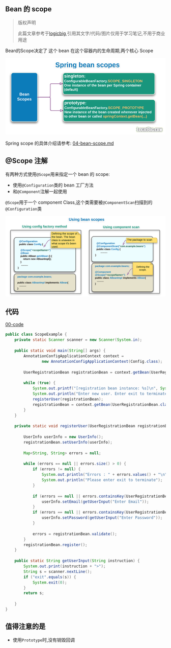 ## Bean 的 scope

> 版权声明
>
> 此篇文章参考于[logicbig](https://www.logicbig.com/),引用其文字/代码/图片仅用于学习笔记,不用于商业用途

Bean的Scope决定了 这个 bean 在这个容器内的生命周期,两个核心 Scope

![img](assets/scopes.png)

 Spring scope 的具体介绍请参考: [04-bean-scope.md](../01-the-ioc-container/04-bean-scope.md) 



## @Scope 注解

有两种方式使用`@Scope`用来指定一个 bean 的 scope:

- 使用`@Configuration`类的 bean 工厂方法
- 和`@Component`注解一起使用

`@Scope`用于一个 component Class,这个类需要被`@ComponentScan`扫描到的`@Configuration`类

![img](assets/scope-usage.png)

## 代码 

 [00-code](../../../00-code/notes-spring-framework/src/main/java/cn/eccto/study/springframework/tutorials/dependson)

```java
public class ScopeExample {
    private static Scanner scanner = new Scanner(System.in);

    public static void main(String[] args) {
        AnnotationConfigApplicationContext context =
                new AnnotationConfigApplicationContext(Config.class);

        UserRegistrationBean registrationBean = context.getBean(UserRegistrationBean.class);

        while (true) {
            System.out.printf("[registration bean instance: %s]\n", System.identityHashCode(registrationBean));
            System.out.println("Enter new user. Enter exit to terminate");
            registerUser(registrationBean);
            registrationBean = context.getBean(UserRegistrationBean.class);
        }
    }

    private static void registerUser(UserRegistrationBean registrationBean) {

        UserInfo userInfo = new UserInfo();
        registrationBean.setUserInfo(userInfo);

        Map<String, String> errors = null;

        while (errors == null || errors.size() > 0) {
            if (errors != null) {
                System.out.println("Errors : " + errors.values() + "\n");
                System.out.println("Please enter exit to terminate");
            }

            if (errors == null || errors.containsKey(UserRegistrationBean.KEY_EMAIL)) {
                userInfo.setEmail(getUserInput("Enter Email"));
            }
            if (errors == null || errors.containsKey(UserRegistrationBean.KEY_PASSWORD)) {
                userInfo.setPassword(getUserInput("Enter Password"));
            }

            errors = registrationBean.validate();
        }
        registrationBean.register();
    }

    public static String getUserInput(String instruction) {
        System.out.print(instruction + ">");
        String s = scanner.nextLine();
        if ("exit".equals(s)) {
            System.exit(0);
        }
        return s;

    }
}

```

## 值得注意的是

- 使用`Prototype`时,没有销毁回调